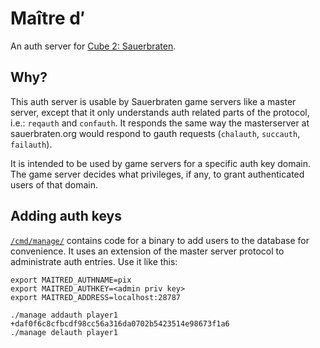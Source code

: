 # Maître d′

An auth server for [Cube 2: Sauerbraten](http://sauerbraten.org/).


## Why?

This auth server is usable by Sauerbraten game servers like a master server, except that it only understands auth related parts of the protocol, i.e.: `reqauth` and `confauth`. It responds the same way the masterserver at sauerbraten.org would respond to gauth requests (`chalauth`, `succauth`, `failauth`).

It is intended to be used by game servers for a specific auth key domain. The game server decides what privileges, if any, to grant authenticated users of that domain.


## Adding auth keys

[`/cmd/manage/`](/cmd/manage/) contains code for a binary to add users to the database for convenience. It uses an extension of the master server protocol to administrate auth entries. Use it like this:

	export MAITRED_AUTHNAME=pix
	export MAITRED_AUTHKEY=<admin priv key>
	export MAITRED_ADDRESS=localhost:28787

	./manage addauth player1 +daf0f6c8cfbcdf98cc56a316da0702b5423514e98673f1a6
	./manage delauth player1
